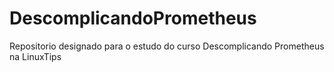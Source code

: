 # DescomplicandoPrometheus
Repositorio designado para o estudo do curso Descomplicando Prometheus na LinuxTips
